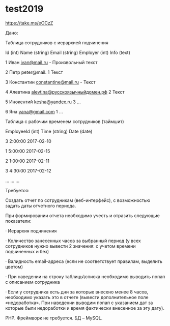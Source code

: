 # test2019

https://take.ms/eOCzZ

Дано:

Таблица сотрудников с иерархией подчинения

Id (int) Name (string) Email (string) Employer (int) Info (text)

1 Иван ivan@mail.ru - Произвольный текст

2 Петр peter@mail. 1 Текст

3 Константин constantine@mail.ru - Текст

4 Алевтина alevtina@русскоязычныйдомен.рф 2 Текст

5 Инокентий kesha@yandex.ru 3 …

6 Яна yana@gmail.com 1 …

Таблица с рабочим временем сотрудников (таймшит)

EmployeeId (int) Time (string) Date (date)

3 2:00:00 2017-02-10

1 5:00:00 2017-02-15

2 1:00:00 2017-02-11

3 4:30:00 2017-02-12

… … …

Требуется:

Создать отчет по сотрудникам (веб-интерфейс), с возможностью задать даты отчетного периода.

При формировании отчета необходимо учесть и отразить следующие показатели:

· Иерархия подчинения

· Количество занесенных часов за выбранный период (у всех сотрудников нужно вывести 2 значения: с учетом времени подчиненных и без)

· Валидность email-адреса (если не соответствует правилам, выделить цветом)

· При наведении на строку таблицы\списка необходимо выводить попап с описанием сотрудника

· Если у сотрудника есть дни за которые внесено менее 8 часов, необходимо указать это в отчете (вывести дополнительное поле «недоработка». При наведении выводим попап с указанием дат за которые были недоработки и время фактически внесенное за эту дату).

PHP. Фреймворк не требуется. БД – MySQL.
